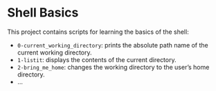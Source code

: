 # Shell Basics

This project contains scripts for learning the basics of the shell:
- `0-current_working_directory`: prints the absolute path name of the current working directory.
- `1-listit`: displays the contents of the current directory.
- `2-bring_me_home`: changes the working directory to the user’s home directory.
- ...
